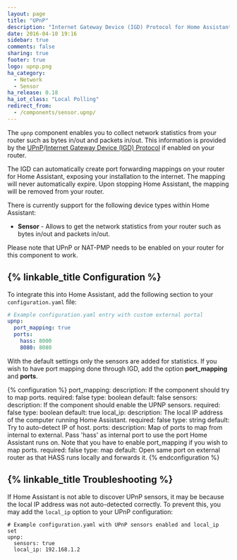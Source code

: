 ```yaml
---
layout: page
title: "UPnP"
description: "Internet Gateway Device (IGD) Protocol for Home Assistant."
date: 2016-04-10 19:16
sidebar: true
comments: false
sharing: true
footer: true
logo: upnp.png
ha_category:
  - Network
  - Sensor
ha_release: 0.18
ha_iot_class: "Local Polling"
redirect_from:
  - /components/sensor.upnp/
---
```


The `upnp` component enables you to collect network statistics from your router such as bytes in/out and packets in/out. This information is provided by the [UPnP](https://en.wikipedia.org/wiki/Universal_Plug_and_Play)/[Internet Gateway Device (IGD) Protocol](https://en.wikipedia.org/wiki/Internet_Gateway_Device_Protocol) if enabled on your router.

The IGD can automatically create port forwarding mappings on your router for Home Assistant, exposing your installation to the internet. The mapping will never automatically expire. Upon stopping Home Assistant, the mapping will be removed from your router.

There is currently support for the following device types within Home Assistant:

- **Sensor** - Allows to get the network statistics from your router such as bytes in/out and packets in/out.

Please note that UPnP or NAT-PMP needs to be enabled on your router for this component to work.

## {% linkable_title Configuration %}

To integrate this into Home Assistant, add the following section to your `configuration.yaml` file:

```yaml
# Example configuration.yaml entry with custom external portal
upnp:
  port_mapping: true
  ports:
    hass: 8000
    8080: 8080
```

With the default settings only the sensors are added for statistics. If you wish to have port mapping done through IGD, add the option **port_mapping** and **ports**.

{% configuration %}
port_mapping:
  description: If the component should try to map ports.
  required: false
  type: boolean
  default: false
sensors:
  description: If the component should enable the UPNP sensors.
  required: false
  type: boolean
  default: true
local_ip:
  description: The local IP address of the computer running Home Assistant.
  required: false
  type: string
  default: Try to auto-detect IP of host.
ports:
  description: Map of ports to map from internal to external. Pass 'hass' as internal port to use the port Home Assistant runs on. Note that you have to enable port_mapping if you wish to map ports.
  required: false
  type: map
  default: Open same port on external router as that HASS runs locally and forwards it.
{% endconfiguration %}

## {% linkable_title Troubleshooting %}

If Home Assistant is not able to discover UPnP sensors, it may be because the local IP address was not auto-detected correctly.  To prevent this, you may add the `local_ip` option to your UPnP configuration:

```
# Example configuration.yaml with UPnP sensors enabled and local_ip set
upnp:
  sensors: true
  local_ip: 192.168.1.2
```

